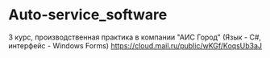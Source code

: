 # Auto-service_software
3 курс, производственная практика в компании "АИС Город" (Язык - С#, интерфейс - Windows Forms)
https://cloud.mail.ru/public/wKGf/KoqsUb3aJ
